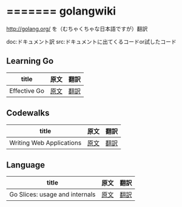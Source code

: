 =======
golangwiki
==========

http://golang.org/ を（むちゃくちゃな日本語ですが）翻訳

doc:ドキュメント訳
src:ドキュメントに出てくるコードor試したコード

## Learning Go
title | 原文 | 翻訳
------|-----|-----
Effective Go | [原文](http://golang.org/doc/effective_go.html) | [翻訳](https://github.com/kwmt/golangwiki/blob/master/doc/Documents/GoArticles/LearningGo/EffectiveGo.md)  


## Codewalks
title | 原文 | 翻訳
------|-----|-----
Writing Web Applications | [原文](http://golang.org/doc/articles/wiki/) | [翻訳](https://github.com/kwmt/golangwiki/blob/master/doc/Documents/GoArticles/CodeWalks/WritingWebApplications.md)

## Language
title | 原文 | 翻訳
------|-----|-----
Go Slices: usage and internals | [原文](http://golang.org/doc/articles/slices_usage_and_internals.html) | [翻訳](https://github.com/kwmt/golangwiki/blob/master/doc/Documents/GoArticles/Language/GoSlices.md)  

